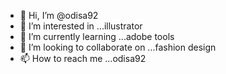 - 👋 Hi, I’m @odisa92
- 👀 I’m interested in ...illustrator
- 🌱 I’m currently learning ...adobe tools
- 💞️ I’m looking to collaborate on ...fashion design 
- 📫 How to reach me ...odisa92

<!---
odisa92/odisa92 is a ✨ special ✨ repository because its `README.md` (this file) appears on your GitHub profile.
You can click the Preview link to take a look at your changes.
--->

